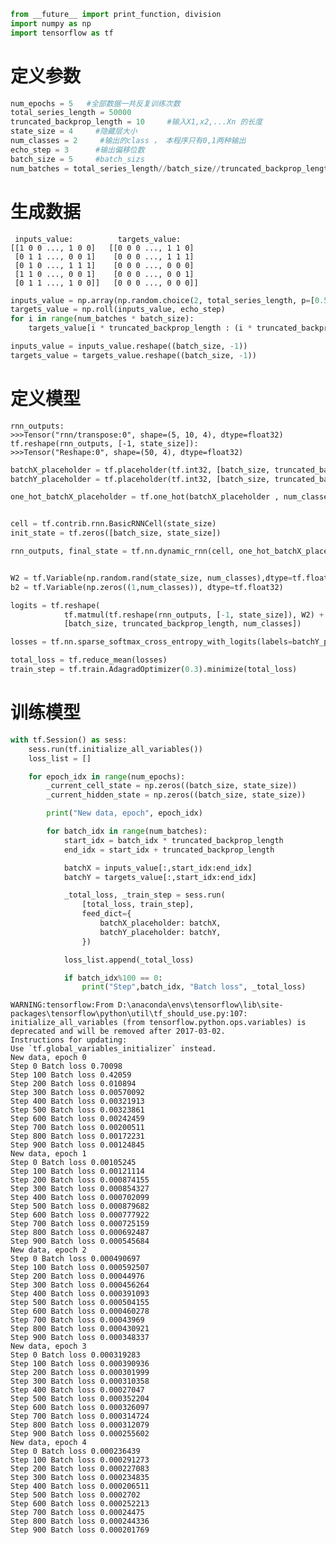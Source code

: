 

```python
from __future__ import print_function, division
import numpy as np
import tensorflow as tf
```

# 定义参数


```python
num_epochs = 5   #全部数据一共反复训练次数
total_series_length = 50000   
truncated_backprop_length = 10     #输入X1,x2,...Xn 的长度
state_size = 4     #隐藏层大小
num_classes = 2     #输出的class ， 本程序只有0,1两种输出
echo_step = 3      #输出偏移位数
batch_size = 5     #batch_sizs
num_batches = total_series_length//batch_size//truncated_backprop_length    #batch 的数量
```

# 生成数据
  
```
 inputs_value:          targets_value:
[[1 0 0 ..., 1 0 0]   [[0 0 0 ..., 1 1 0]
 [0 1 1 ..., 0 0 1]    [0 0 0 ..., 1 1 1]
 [0 1 0 ..., 1 1 1]    [0 0 0 ..., 0 0 0]
 [1 1 0 ..., 0 0 1]    [0 0 0 ..., 0 0 1]
 [0 1 1 ..., 1 0 0]]   [0 0 0 ..., 0 0 0]]
```


```python
inputs_value = np.array(np.random.choice(2, total_series_length, p=[0.5, 0.5]))
targets_value = np.roll(inputs_value, echo_step)
for i in range(num_batches * batch_size):
    targets_value[i * truncated_backprop_length : (i * truncated_backprop_length + echo_step)] = 0

inputs_value = inputs_value.reshape((batch_size, -1))  
targets_value = targets_value.reshape((batch_size, -1))
```

# 定义模型
```
rnn_outputs:
>>>Tensor("rnn/transpose:0", shape=(5, 10, 4), dtype=float32)
tf.reshape(rnn_outputs, [-1, state_size]):
>>>Tensor("Reshape:0", shape=(50, 4), dtype=float32)
```


```python
batchX_placeholder = tf.placeholder(tf.int32, [batch_size, truncated_backprop_length])
batchY_placeholder = tf.placeholder(tf.int32, [batch_size, truncated_backprop_length])

one_hot_batchX_placeholder = tf.one_hot(batchX_placeholder , num_classes)


cell = tf.contrib.rnn.BasicRNNCell(state_size)
init_state = tf.zeros([batch_size, state_size])

rnn_outputs, final_state = tf.nn.dynamic_rnn(cell, one_hot_batchX_placeholder, initial_state=init_state)


W2 = tf.Variable(np.random.rand(state_size, num_classes),dtype=tf.float32)
b2 = tf.Variable(np.zeros((1,num_classes)), dtype=tf.float32)

logits = tf.reshape(
            tf.matmul(tf.reshape(rnn_outputs, [-1, state_size]), W2) + b2,
            [batch_size, truncated_backprop_length, num_classes])

losses = tf.nn.sparse_softmax_cross_entropy_with_logits(labels=batchY_placeholder, logits=logits)

total_loss = tf.reduce_mean(losses)
train_step = tf.train.AdagradOptimizer(0.3).minimize(total_loss)

```

# 训练模型


```python
with tf.Session() as sess:
    sess.run(tf.initialize_all_variables())
    loss_list = []

    for epoch_idx in range(num_epochs):
        _current_cell_state = np.zeros((batch_size, state_size))
        _current_hidden_state = np.zeros((batch_size, state_size))

        print("New data, epoch", epoch_idx)

        for batch_idx in range(num_batches):
            start_idx = batch_idx * truncated_backprop_length
            end_idx = start_idx + truncated_backprop_length

            batchX = inputs_value[:,start_idx:end_idx]
            batchY = targets_value[:,start_idx:end_idx]

            _total_loss, _train_step = sess.run(
                [total_loss, train_step],
                feed_dict={
                    batchX_placeholder: batchX,
                    batchY_placeholder: batchY,
                })

            loss_list.append(_total_loss)

            if batch_idx%100 == 0:
                print("Step",batch_idx, "Batch loss", _total_loss)
```

    WARNING:tensorflow:From D:\anaconda\envs\tensorflow\lib\site-packages\tensorflow\python\util\tf_should_use.py:107: initialize_all_variables (from tensorflow.python.ops.variables) is deprecated and will be removed after 2017-03-02.
    Instructions for updating:
    Use `tf.global_variables_initializer` instead.
    New data, epoch 0
    Step 0 Batch loss 0.70098
    Step 100 Batch loss 0.42059
    Step 200 Batch loss 0.010894
    Step 300 Batch loss 0.00570092
    Step 400 Batch loss 0.00321913
    Step 500 Batch loss 0.00323861
    Step 600 Batch loss 0.00242459
    Step 700 Batch loss 0.00200511
    Step 800 Batch loss 0.00172231
    Step 900 Batch loss 0.00124845
    New data, epoch 1
    Step 0 Batch loss 0.00105245
    Step 100 Batch loss 0.00121114
    Step 200 Batch loss 0.000874155
    Step 300 Batch loss 0.000854327
    Step 400 Batch loss 0.000702099
    Step 500 Batch loss 0.000879682
    Step 600 Batch loss 0.000777922
    Step 700 Batch loss 0.000725159
    Step 800 Batch loss 0.000692487
    Step 900 Batch loss 0.000545684
    New data, epoch 2
    Step 0 Batch loss 0.000490697
    Step 100 Batch loss 0.000592507
    Step 200 Batch loss 0.00044976
    Step 300 Batch loss 0.000456264
    Step 400 Batch loss 0.000391093
    Step 500 Batch loss 0.000504155
    Step 600 Batch loss 0.000460278
    Step 700 Batch loss 0.00043969
    Step 800 Batch loss 0.000430921
    Step 900 Batch loss 0.000348337
    New data, epoch 3
    Step 0 Batch loss 0.000319283
    Step 100 Batch loss 0.000390936
    Step 200 Batch loss 0.000301999
    Step 300 Batch loss 0.000310358
    Step 400 Batch loss 0.00027047
    Step 500 Batch loss 0.000352204
    Step 600 Batch loss 0.000326097
    Step 700 Batch loss 0.000314724
    Step 800 Batch loss 0.000312079
    Step 900 Batch loss 0.000255602
    New data, epoch 4
    Step 0 Batch loss 0.000236439
    Step 100 Batch loss 0.000291273
    Step 200 Batch loss 0.000227083
    Step 300 Batch loss 0.000234835
    Step 400 Batch loss 0.000206511
    Step 500 Batch loss 0.0002702
    Step 600 Batch loss 0.000252213
    Step 700 Batch loss 0.00024475
    Step 800 Batch loss 0.000244336
    Step 900 Batch loss 0.000201769
    
